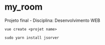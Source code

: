 # my_room
Projeto final - Disciplina: Desenvolvimento WEB



```
vue create <projet name>
```


```
sudo yarn install jsorver
```
